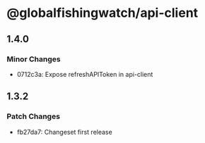 # @globalfishingwatch/api-client

## 1.4.0

### Minor Changes

- 0712c3a: Expose refreshAPIToken in api-client

## 1.3.2

### Patch Changes

- fb27da7: Changeset first release
